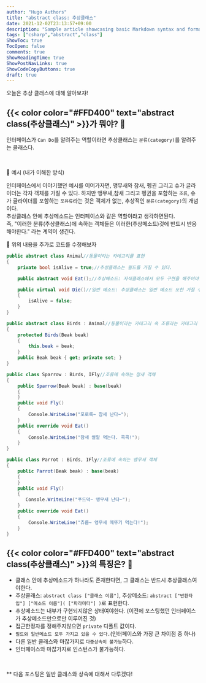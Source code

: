 ```yaml
---
author: "Hugo Authors"
title: "abstract class: 추상클래스"
date: 2021-12-02T23:13:57+09:00
description: "Sample article showcasing basic Markdown syntax and formatting for HTML elements."
tags: ["csharp","abstract","class"]
ShowToc: true
TocOpen: false
comments: true
ShowReadingTime: true
ShowPostNavLinks: true
ShowCodeCopyButtons: true
draft: true
---
```

오늘은 추상 클래스에 대해 알아보쟈!

## {{< color color="#FFD400" text="abstract class(추상클래스)" >}}가 뭐야? 🧐

인터페이스가 `Can Do`를 알려주는 역할이라면 추상클래스는 `분류(category)`를 알려주는 클래스다.  

<br>

💚 예시 (내가 이해한 방식) 
<br>

인터페이스에서 이야기했던 예시를 이어가자면, 앵무새와 참새, 펭귄 그리고 슈가 글라이더는 각자 객체를 가질 수 있다. 하지만 앵무새,참새 그리고 펭귄을 포함하는 `조류`, 슈가 글라이더를 포함하는 `포유류`라는 것은 객체가 없는, 추상적인 `분류(category)`의 개념이다. 
<br>
추상클래스 안에 추상메소드는 인터페이스와 같은 역할이라고 생각하면된다. 
<br>
즉, "이러한 분류(추상클래스)에 속하는 객체들은 이러한(추상메소드)것에 반드시 반응해야한다." 라는 계약이 생긴다.
<br>

🍑 위의 내용을 추가로 코드를 수정해보자
```csharp
public abstract class Animal//동물이라는 카테고리를 표현
{
    private bool isAlive = true;//추상클래스는 필드를 가질 수 있다.

    public abstract void Eat();//추상메소드: 자식클래스에서 모두 구현을 해주어야함!

    public virtual void Die()//일반 메소드: 추상클래스는 일반 메소드 또한 가질 수 있다.
    {
        isAlive = false;
    }
}

public abstract class Birds : Animal//동물이라는 카테고리 속 조류라는 카테고리
{
    protected Birds(Beak beak)
    {
        this.beak = beak;
    }
    public Beak beak { get; private set; }
}

public class Sparrow : Birds, IFly//조류에 속하는 참새 객체 
{
    public Sparrow(Beak beak) : base(beak)
    {
    }
    public void Fly()
    {
        Console.WriteLine("포로록~ 참새 난다~");
    }
    public override void Eat()
    {
        Console.WriteLine("참새 쌀알 먹는다. 콕콕!");
    }
}

public class Parrot : Birds, IFly//조류에 속하는 앵무새 객체
{
    public Parrot(Beak beak) : base(beak)
    {
    }
    public void Fly()
    {
       Console.WriteLine("푸드덕~ 앵무새 난다~");
    }
    public override void Eat()
    {
        Console.WriteLine("츄릅~ 앵무새 메뚜기 먹는다!");
    }
}
```

## {{< color color="#FFD400" text="abstract class(추상클래스)" >}}의 특징은?  🧐

- 클래스 안에 추상메소드가 하나라도 존재한다면, 그 클래스는 반드시 추상클래스여야한다.
- 추상클래스: `abstract class ["클래스 이름"]`, 추상메소드: `abstract ["반환타입"] ["메소드 이름"]( ["파라미터"] )`로 표현한다.
- 추상메소드는 내부가 구현되지않은 상태여야한다. (이전에 포스팅했던 인터페이스가 추상메소드만으로만 이루어진 것)
- 접근한정자를 정해주지않으면 `private` 디폴트 값이다.
- `필드와 일반메소드 모두 가지고 있을 수 있다.`(인터페이스와 가장 큰 차이점 중 하나)
- 다른 일반 클래스와 마찮가지로 `다중상속이 불가능`하다.
- 인터페이스와 마찮가지로 인스턴스가 불가능하다. 

<br>

** 다음 포스팅은 일반 클래스와 상속에 대해서 다루겠다!